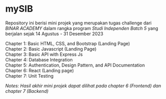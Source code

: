 # mySIB
Repository ini berisi mini projek yang merupakan tugas challenge dari *BINAR ACADEMY* dalam rangka program *Studi Independen Batch 5* yang berjalan sejak 14 Agustus - 31 Desember 2023

Chapter 1: Basic HTML, CSS, and Bootstrap (Landing Page)<br>
Chapter 2: Basic Javascript (Landing Page)<br>
Chapter 3: Basic API with Express Js<br>
Chapter 4: Database Integration<br>
Chapter 5: Authentication, Design Pattern, and API Documentation<br>
Chapter 6: React (Landing page)<br>
Chapter 7: Unit Testing<br>

_Notes: Hasil akhir mini projek dapat dilihat pada chapter 6 (Frontend) dan chapter 7 (Backend)_
